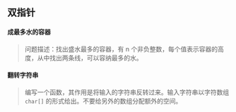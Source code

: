 ## 双指针

#### 成最多水的容器

> 问题描述：找出盛水最多的容器，有 n 个非负整数，每个值表示容器的高度，从中找出两条线，可以容纳最多的水。

#### 翻转字符串

> 编写一个函数，其作用是将输入的字符串反转过来。输入字符串以字符数组 `char[]` 的形式给出。不要给另外的数组分配额外的空间。


